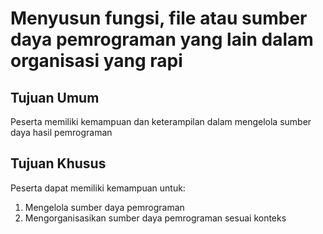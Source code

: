 # Menyusun fungsi, file atau sumber daya pemrograman yang lain dalam organisasi yang rapi

## Tujuan Umum

Peserta memiliki kemampuan dan keterampilan dalam mengelola sumber daya hasil pemrograman

## Tujuan Khusus

Peserta dapat memiliki kemampuan untuk:

1. Mengelola sumber daya pemrograman
2. Mengorganisasikan sumber daya pemrograman sesuai konteks